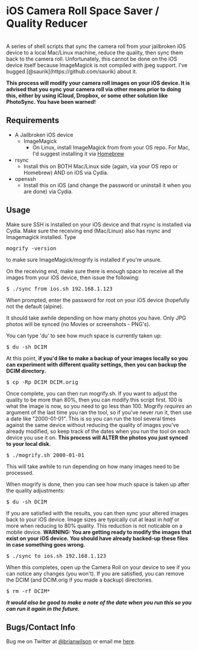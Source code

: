 iOS Camera Roll Space Saver / Quality Reducer
=============================================
<br>
A series of shell scripts that sync the camera roll from your jailbroken iOS
device to a
local Mac/Linux machine, reduce the quality, then sync them back to the camera
roll. Unfortunately, this cannot be done on the iOS device itself because
ImageMagick is not compiled with jpeg support. I've bugged [@saurik](https://github.com/saurik) about it.

<b>This process will modify your camera roll images on your iOS device. It is
advised that
you sync your camera roll via other means prior to doing this, either by using
iCloud, Dropbox, or some other solution like PhotoSync.  You have been warned!
</b>

Requirements
------------
 - A Jailbroken iOS device
    - ImageMagick
        - On Linux, install ImageMagick from from your OS repo. For Mac, I'd
          suggest installing it via
[Homebrew](https://github.com/mxcl/homebrew)
 - rsync
     - Install this on BOTH Mac/Linux side (again, via your OS repo or
       Homebrew) AND on iOS via Cydia.
 - openssh
     - Install this on iOS (and change the password or uninstall it when you
       are done) via Cydia.


Usage
-----

Make sure SSH is installed on your iOS device and that rsync is installed via
Cydia. Make sure the receiving end (Mac/Linux) also has rsync and Imagemagick
installed.  Type <pre>mogrify -version</pre> to make sure ImageMagick/mogrify
is installed if you're unsure.

On the receiving end, make sure there is enough space to receive all the images
from your iOS device, then issue the following:

<pre>
$ ./sync_from_ios.sh 192.168.1.123
</pre>

When prompted, enter the password for root on your iOS device (hopefully not
the default (alpine).

It should take awhile depending on how many photos you have. Only JPG photos
will be synced (no Movies or screenshots - PNG's).

You can type 'du' to see how much space is currently taken up:
<pre>
$ du -sh DCIM
</pre>

At this point, <b>if you'd like to make a backup of your images locally so you
can experiment with different quality settings, then you can backup the DCIM
directory.</b>

<pre>
$ cp -Rp DCIM DCIM.orig
</pre>

Once complete, you can then run mogrify.sh.  If you want to adjust the quality
to be more than 80%, then you can modify this script first.  100 is what the
image is now, so you need to go less than 100.  Mogrify *requires* an argument
of the last time you ran the tool, so if you've never run it, then use a date
like "2000-01-01".  This is so you can run the tool several times against the
same device without reducing the quality of images you've already modified, so
keep track of the dates when you run the tool on each device you use it on. <b>
This process will ALTER the photos you just synced to your local disk.</b>

<pre>
$ ./mogrify.sh 2000-01-01
</pre>

This will take awhile to run depending on how many images need to be processed.

When mogrify is done, then you can see how much space is taken up after the
quality adjustments:

<pre>
$ du -sh DCIM
</pre>

If you are satisfied with the results, you can then sync your altered images
back to your iOS device. Image sizes are typically cut at least in <i>half</i>
or more when reducing to 80% quality. This reduction is not noticable on a
mobile device. <b> WARNING: You are getting ready to modify the images that
exist on your iOS device. You should have already backed-up these files in case
something goes wrong.</b>

<pre>
$ ./sync_to_ios.sh 192.168.1.123
</pre>

When this completes, open up the Camera Roll on your device to see if you can
notice any changes (you won't). If you are satisfied, you can remove the DCIM
(and DCIM.orig if you made a backup) directories. 

<pre>
$ rm -rf DCIM*
</pre>

<i><b>It would also be good to make a note of the date when you run this so you
can run it again in the future.</i></b>

Bugs/Contact Info
-----------------
Bug me on Twitter at [@brianwilson](http://twitter.com/brianwilson) or email me
[here](http://cronological.com/comment.php?ref=bubba).

